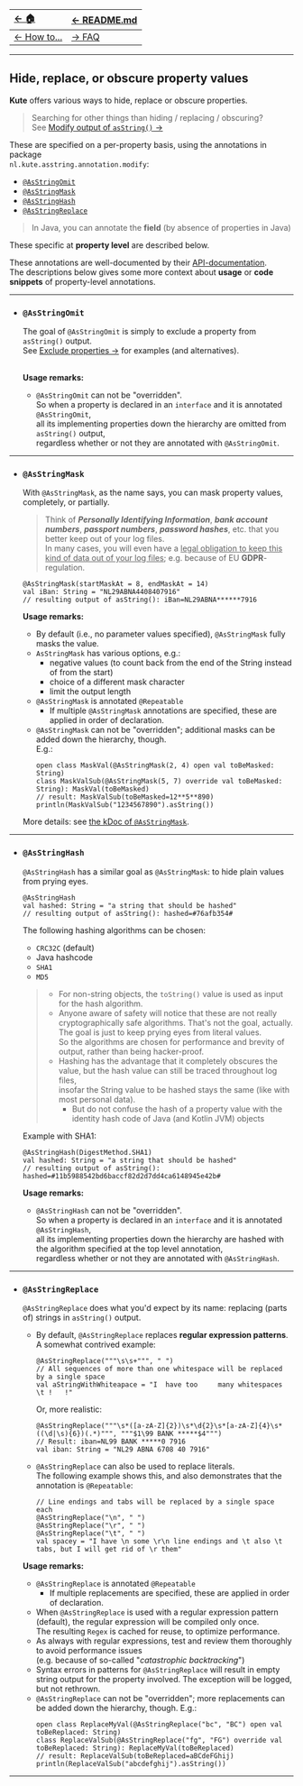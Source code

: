 | [← 🏠](../../)            | [← README.md](../../README.md) |
|:--------------------------|:-------------------------------|
| [← How to...](0-howto.md) | [→ FAQ](../../md/faq/0-faq.md) |

<hr>

## Hide, replace, or obscure property values

**Kute** offers various ways to hide, replace or obscure properties.
> Searching for other things than hiding / replacing / obscuring?<br>
> See [Modify output of `asString()` →](modify-output-of-asstring.md)

These are specified on a per-property basis, using the annotations in package<br>`nl.kute.asstring.annotation.modify`:

* [`@AsStringOmit`](#asstringomit)
* [`@AsStringMask`](#asstringmask)
* [`@AsStringHash`](#asstringhash)
* [`@AsStringReplace`](#asstringreplace)
 
> In Java, you can annotate the **field** (by absence of properties in Java)

These specific at **property level** are described below.

These annotations are well-documented by their [API-documentation](https://janhendrikvanheusden.github.io/Kute/kute/nl.kute.asstring.annotation.modify/index.html).<br>
The descriptions below gives some more context about **usage** or **code snippets** of property-level annotations.

<hr>

* ### `@AsStringOmit`
  The goal of `@AsStringOmit` is simply to exclude a property from `asString()` output.<br>
  See [Exclude properties →](omit-values.md) for examples (and alternatives).<br><br>
  
  **Usage remarks:**
  * `@AsStringOmit` can not be "overridden".<br>
    So when a property is declared in an `interface` and it is annotated `@AsStringOmit`,<br>
    all its implementing properties down the hierarchy are omitted from `asString()` output,<br>
    regardless whether or not they are annotated with `@AsStringOmit`.

<hr>

* ### `@AsStringMask`
  With `@AsStringMask`, as the name says, you can mask property values, completely, or partially.
  > Think of **_Personally Identifying Information_**, **_bank account numbers_**, **_passport numbers_**, **_password hashes_**, etc. that you better keep out of your log files.<br>
  > In many cases, you will even have a <u>legal obligation to keep this kind of data out of your log files</u>; e.g. because of EU **GDPR**-regulation.
  
  ```
  @AsStringMask(startMaskAt = 8, endMaskAt = 14)
  val iBan: String = "NL29ABNA4408407916"
  // resulting output of asString(): iBan=NL29ABNA******7916
  ```
  **Usage remarks:**
  * By default (i.e., no parameter values specified), `@AsStringMask` fully masks the  value.
  * `AsStringMask` has various options, e.g.:
     * negative values (to count back from the end of the String instead of from the start)
     * choice of a different mask character
     * limit the output length
  * `@AsStringMask` is annotated `@Repeatable`
    * If multiple `@AsStringMask` annotations are specified, these are applied in order of declaration.
  * `@AsStringMask` can not be "overridden"; additional masks can be added down the hierarchy, though.<br> E.g.:
    ```
    open class MaskVal(@AsStringMask(2, 4) open val toBeMasked: String)
    class MaskValSub(@AsStringMask(5, 7) override val toBeMasked: String): MaskVal(toBeMasked)
    // result: MaskValSub(toBeMasked=12**5**890)
    println(MaskValSub("1234567890").asString())
    ```

  More details: see [the kDoc of `@AsStringMask`](https://janhendrikvanheusden.github.io/Kute/kute/nl.kute.asstring.annotation.modify/-as-string-mask/index.html).

<hr>

* ### `@AsStringHash`
   `@AsStringHash` has a similar goal as `@AsStringMask`: to hide plain values from prying eyes.
  ```
  @AsStringHash
  val hashed: String = "a string that should be hashed"
  // resulting output of asString(): hashed=#76afb354#
  ```
  The following hashing algorithms can be chosen:
   * `CRC32C` (default)
   * Java hashcode
   * `SHA1`
   * `MD5`
  
  > * For non-string objects, the `toString()` value is used as input for the hash algorithm.
  > * Anyone aware of safety will notice that these are not really cryptographically safe algorithms. That's not the goal, actually.<br>
  The goal is just to keep prying eyes from literal values.<br>
  So the algorithms are chosen for performance and brevity of output, rather than being hacker-proof.
  > * Hashing has the advantage that it completely obscures the value, but the hash value can still be traced throughout log files,<br>
    insofar the String value to be hashed stays the same (like with most personal data).
  >    * But do not confuse the hash of a property value with the identity hash code of Java (and Kotlin JVM) objects 

  Example with SHA1:
  ```
  @AsStringHash(DigestMethod.SHA1)
  val hashed: String = "a string that should be hashed"
  // resulting output of asString(): hashed=#11b5988542bd6baccf82d2d7dd4ca6148945e42b#
  ```

  **Usage remarks:**
  * `@AsStringHash` can not be "overridden".<br>
    So when a property is declared in an `interface` and it is annotated `@AsStringHash`,<br>
    all its implementing properties down the hierarchy are hashed with the algorithm specified at the top level annotation,<br>
    regardless whether or not they are annotated with `@AsStringHash`.

<hr>

* ### `@AsStringReplace`
   `@AsStringReplace` does what you'd expect by its name: replacing (parts of) strings in `asString()` output.

  * By default, `@AsStringReplace` replaces **regular expression patterns**.<br>
    A somewhat contrived example:
    ```
    @AsStringReplace("""\s\s+""", " ")
    // All sequences of more than one whitespace will be replaced by a single space
    val aStringWithWhiteapace = "I  have too     many whitespaces  \t !   !"
    ```
    Or, more realistic:
    ```
    @AsStringReplace("""\s*([a-zA-Z]{2})\s*\d{2}\s*[a-zA-Z]{4}\s*((\d|\s){6})(.*)""", """$1\99 BANK *****$4""")
    // Result: iban=NL99 BANK *****0 7916
    val iban: String = "NL29 ABNA 6708 40 7916"
    ```
  
  * `@AsStringReplace` can also be used to replace literals.<br>
    The following example shows this, and also demonstrates that the annotation is `@Repeatable`:
    ```
    // Line endings and tabs will be replaced by a single space each
    @AsStringReplace("\n", " ")
    @AsStringReplace("\r", " ")
    @AsStringReplace("\t", " ")
    val spacey = "I have \n some \r\n line endings and \t also \t tabs, but I will get rid of \r them"
    ```
  
  **Usage remarks:**
     * `@AsStringReplace` is annotated `@Repeatable`
       * If multiple replacements are specified, these are applied in order of declaration.
     * When `@AsStringReplace` is used with a regular expression pattern (default), the regular expression will be compiled only once.<br>
       The resulting `Regex` is cached for reuse, to optimize performance.
     * As always with regular expressions, test and review them thoroughly to avoid performance issues<br>
       (e.g. because of so-called "_catastrophic backtracking_")
     * Syntax errors in patterns for `@AsStringReplace` will result in empty string output for the property involved. The exception will be logged, but not rethrown.
     * `@AsStringReplace` can not be "overridden"; more replacements can be added down the hierarchy, though. E.g.:
       ```
       open class ReplaceMyVal(@AsStringReplace("bc", "BC") open val toBeReplaced: String)
       class ReplaceValSub(@AsStringReplace("fg", "FG") override val toBeReplaced: String): ReplaceMyVal(toBeReplaced)
       // result: ReplaceValSub(toBeReplaced=aBCdeFGhij)
       println(ReplaceValSub("abcdefghij").asString())
       ```

<hr>

